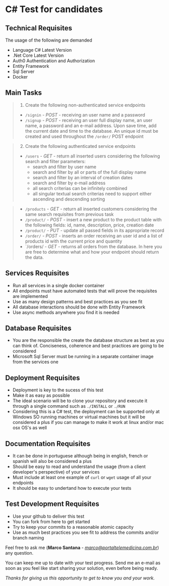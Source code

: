 # C# Test for candidates


## Technical Requisites

The usage of the following are demanded
- Language C# Latest Version
- .Net Core Latest Version
- Auth0 Authentication and Authorization 
- Entity Framework
- Sql Server
- Docker


## Main Tasks 

> 1. Create the following non-authenticated service endpoints
>  * `/signin` - *POST* - receiving an user name and a password
>  * `/signup` - *POST* - receiving an user full display name, an user name, a password and an e-mail address. Upon save time, add the current date and time to the database. An unique id must be created and used throughout the `/order/` POST endpoint

> 2. Create the following authenticated service endpoints
>  * `/users` - *GET* - return all inserted users considering the following search and filter parameters:
>    * search and filter by user name 
>    * search and filter by all or parts of the full display name
>    * search and filter by an interval of creation dates
>    * search and filter by e-mail address
>    * all search criterias can be infinitely combined
>    * all singular textual search criterias need to support either ascending and descending sorting

>  * `/products` - *GET* - return all inserted customers considering the same search requisites from previous task
>  * `/product/` - *POST* - insert a new product to the product table with the following fields: id, name, description, price, creation date
>  * `/product/` - *PUT* - update all passed fields in its appropriate record
>  * `/order/` - *POST* - inserts an order receiving an user id and a list of products id with the current price and quantity
>  * `/orders/ - *GET* - returns all orders from the database. In here you are free to determine what and how your endpoint should return the data.


## Services Requisites
- Run all services in a single docker container
- All endpoints must have automated tests that will prove the requisites are implemented
- Use as many design patterns and best practices as you see fit
- All database interactions should be done with Entity Framework
- Use async methods anywhere you find it is needed


## Database Requisites
- You are the responsible the create the database structure as best as you can think of. Conciseness, coherence and best practices are going to be considered
- Microsoft Sql Server must be running in a separate container image from the services one


## Deployment Requisites
- Deployment is key to the sucess of this test
- Make it as easy as possible
- The ideal scenario will be to clone your repository and execute it through a single command such as `./INSTALL` or `./RUN`
- Considering this is a C# test, the deployment can be supported only at Windows SO running machines or virtual machines but it will be considered a plus if you can manage to make it work at linux and/or mac osx OS's as well


## Documentation Requisites
- It can be done in portuguese although being in english, french or spanish will also be considered a plus
- Should be easy to read and understand the usage (from a client developer's perspective) of your services
- Must include at least one example of `curl` or `wget` usage of all your endpoints
- It should be  easy to undertand how to execute your tests

## Test Development Requisites
- Use your github to deliver this test
- You can fork from here to get started
- Try to keep your commits to a reasonable atomic capacity
- Use as much best practices you see fit to address the commits and/or branch naming 

Feel free to ask me (**Marco Santana** - *marco@portaltelemedicina.com.br*) any question.

You can keep me up to date with your test progress. Send me an e-mail as soon as you feel like start sharing your solution, even before being ready. 




*Thanks for giving us this opportunity to get to know you and your work.*




